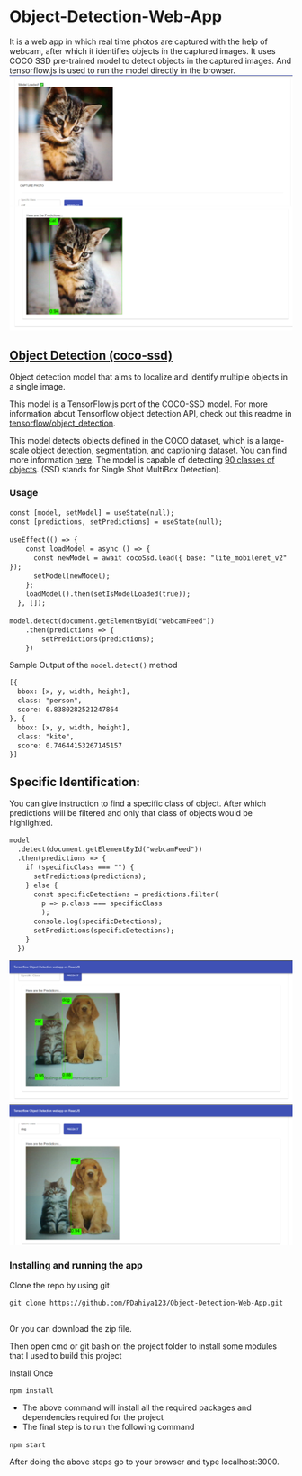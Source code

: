 # Object-Detection-Web-App
It is a web app in which real time photos are captured with the help of webcam, after which it identifies objects in the captured images. It uses COCO SSD  pre-trained model to detect objects in the captured images. And tensorflow.js is used to run the model directly in the browser.
![alt text](/screenshots/screenshot_1.png)
![alt text](/screenshots/screenshot_2.png)

## [Object Detection (coco-ssd)](https://www.npmjs.com/package/@tensorflow-models/coco-ssd)

Object detection model that aims to localize and identify multiple objects in a single image.

This model is a TensorFlow.js port of the COCO-SSD model. For more information about Tensorflow object detection API, check out this readme in [tensorflow/object_detection](https://github.com/tensorflow/models/blob/master/research/object_detection/README.md).

This model detects objects defined in the COCO dataset, which is a large-scale object detection, segmentation, and captioning dataset. You can find more information [here](http://cocodataset.org/#home). The model is capable of detecting [90 classes of objects](https://github.com/tensorflow/tfjs-models/blob/HEAD/src/classes.ts). (SSD stands for Single Shot MultiBox Detection).

### Usage

```
const [model, setModel] = useState(null);
const [predictions, setPredictions] = useState(null);

useEffect(() => {
    const loadModel = async () => {
      const newModel = await cocoSsd.load({ base: "lite_mobilenet_v2" });
      setModel(newModel);
    };
    loadModel().then(setIsModelLoaded(true));
  }, []);

model.detect(document.getElementById("webcamFeed"))
    .then(predictions => {
        setPredictions(predictions);
    })
```

Sample Output of the `model.detect()` method

```
[{
  bbox: [x, y, width, height],
  class: "person",
  score: 0.8380282521247864
}, {
  bbox: [x, y, width, height],
  class: "kite",
  score: 0.74644153267145157
}]
```
## Specific Identification:
You can give instruction to find a specific class of object. After which predictions will be filtered and only that class of objects would be highlighted.
```
model
  .detect(document.getElementById("webcamFeed"))
  .then(predictions => {
    if (specificClass === "") {
      setPredictions(predictions);
    } else {
      const specificDetections = predictions.filter(
        p => p.class === specificClass
        );
      console.log(specificDetections);
      setPredictions(specificDetections);
    }
  })
```
![alt text](/screenshots/screenshot_3.png)
![alt text](/screenshots/screenshot_4.png)

### Installing and running the app

Clone the repo by using git

```
git clone https://github.com/PDahiya123/Object-Detection-Web-App.git
                     
```

Or you can download the zip file.

Then open cmd or git bash on the project folder to install some modules that I used to build this project

Install Once

```
npm install
```



* The above command will install all the required packages and dependencies required for the project 
* The final step is to run the following command

`npm start`

 After doing the above steps go to your browser and type localhost:3000.
